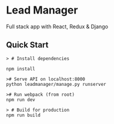 # Lead Manager

Full stack app with React, Redux &amp; Django

## Quick Start

```
> # Install dependencies

npm install

># Serve API on localhost:8000
python leadmanager/manage.py runserver

># Run webpack (from root)
npm run dev

> # Build for production
npm run build
```
